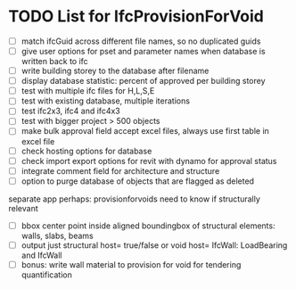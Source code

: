 # TODO List for IfcProvisionForVoid

- [ ] match ifcGuid across different file names, so no duplicated guids
- [ ] give user options for pset and parameter names when database is written back to ifc
- [ ] write building storey to the database after filename
- [ ] display database statistic: percent of approved per building storey
- [ ] test with multiple ifc files for H,L,S,E
- [ ] test with existing database, multiple iterations
- [ ] test ifc2x3, ifc4 and ifc4x3
- [ ] test with bigger project > 500 objects
- [ ] make bulk approval field accept excel files, always use first table in excel file 
- [ ] check hosting options for database
- [ ] check import export options for revit with dynamo for approval status
- [ ] integrate comment field for architecture and structure
- [ ] option to purge database of objects that are flagged as deleted

separate app perhaps: provisionforvoids need to know if structurally relevant
- [ ] bbox center point inside aligned boundingbox of structural elements: walls, slabs, beams
- [ ] output just structural host= true/false or void host= IfcWall: LoadBearing and IfcWall
- [ ] bonus: write wall material to provision for void for tendering quantification